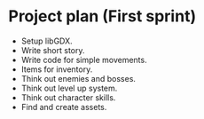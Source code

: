 # Project plan (First sprint)

* Setup libGDX. 
* Write short story.
* Write code for simple movements.
* Items for inventory.
* Think out enemies and bosses.
* Think out level up system.
* Think out character skills.
* Find and create assets.
